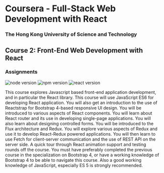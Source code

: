 # Coursera - Full-Stack Web Development with React

### The Hong Kong University of Science and Technology

## Course 2: Front-End Web Development with React

### Assignments

![node version](https://img.shields.io/badge/node-v12.13.1-green.svg)
![npm version](https://img.shields.io/badge/npm-v6.14.5-red.svg)
![react version](https://img.shields.io/badge/react-v16.13.1-blue.svg)

This course explores Javascript based front-end application development, and in particular the React library. This course will use JavaScript ES6 for developing React application. You will also get an introduction to the use of Reactstrap for Bootstrap 4-based responsive UI design. You will be introduced to various aspects of React components. You will learn about React router and its use in developing single-page applications. You will also learn about designing controlled forms. You will be introduced to the Flux architecture and Redux. You will explore various aspects of Redux and use it to develop React-Redux powered applications. You will then learn to use Fetch for client-server communication and the use of REST API on the server side. A quick tour through React animation support and testing rounds off the course. You must have preferably completed the previous course in the specialization on Bootstrap 4, or have a working knowledge of Bootstrap 4 to be able to navigate this course. Also a good working knowledge of JavaScript, especially ES 5 is strongly recommended.

